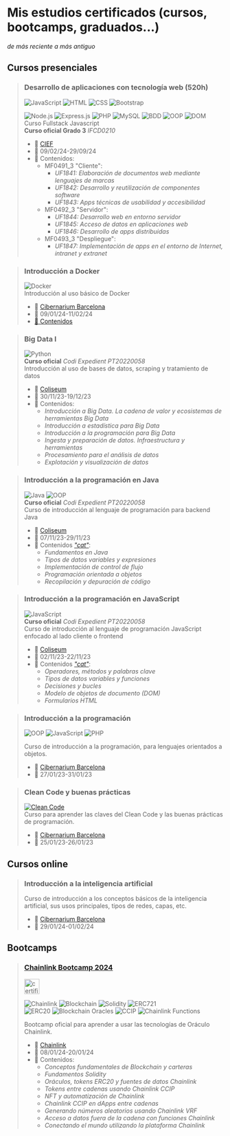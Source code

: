 # Mis estudios certificados (cursos, bootcamps, graduados...)
*de más reciente a más antiguo*

## Cursos presenciales

> ### Desarrollo de aplicaciones con tecnología web (520h)  
> ![JavaScript](https://img.shields.io/badge/-JavaScript-F7DF1E?style=for-the-badge&logo=javascript&logoColor=black) ![HTML](https://img.shields.io/badge/-HTML-E34F26?style=for-the-badge&logo=html5&logoColor=white) ![CSS](https://img.shields.io/badge/-CSS-1572B6?style=for-the-badge&logo=css3&logoColor=white) ![Bootstrap](https://img.shields.io/badge/-Bootstrap-7952B3?style=for-the-badge&logo=bootstrap&logoColor=white) 
> 
> ![Node.js](https://img.shields.io/badge/-Node.js-339933?style=for-the-badge&logo=node.js&logoColor=white) ![Express.js](https://img.shields.io/badge/-Express.js-000000?style=for-the-badge&logo=express&logoColor=white) ![PHP](https://img.shields.io/badge/-PHP-777BB4?style=for-the-badge&logo=php&logoColor=white) ![MySQL](https://img.shields.io/badge/-MySQL-4479A1?style=for-the-badge&logo=mysql&logoColor=white) ![BDD](https://img.shields.io/badge/-BDD-222222?style=for-the-badge) ![OOP](https://img.shields.io/badge/-OOP-FFA500?style=for-the-badge) ![DOM](https://img.shields.io/badge/-DOM-009933?style=for-the-badge)  
> Curso Fullstack Javascript  
> **Curso oficial Grado 3** *IFCD0210*  
> - 🏫 [CIEF](https://www.grupcief.com/)  
> - 📆 09/02/24-29/09/24  
> - 📃 Contenidos:  
>   - MF0491_3 "Cliente":  
>     - *UF1841: Elaboración de documentos web mediante lenguajes de marcas*  
>     - *UF1842: Desarrollo y reutilización de componentes software*  
>     - *UF1843: Apps técnicas de usabilidad y accesibilidad*  
>   - MF0492_3 "Servidor":  
>     - *UF1844: Desarrollo web en entorno servidor*  
>     - *UF1845: Acceso de datos en aplicaciones web*  
>     - *UF1846: Desarrollo de apps distribuidas*  
>   - MF0493_3 "Despliegue":  
>     - *UF1847: Implementación de apps en el entorno de Internet, intranet y extranet*  

> ### Introducción a Docker  
> ![Docker](https://img.shields.io/badge/-Docker-2496ED?style=for-the-badge&logo=docker&logoColor=white)  
> Introducción al uso básico de Docker  
> - 🏫 [Cibernarium Barcelona](https://cibernarium.barcelonactiva.cat/)  
> - 📆 09/01/24-11/02/24  
> - [📃 Contenidos](https://github.com/carlesalonso/CursDocker/)  

> ### Big Data I  
> ![Python](https://img.shields.io/badge/-Python-3776AB?style=for-the-badge&logo=python&logoColor=white)  
> **Curso oficial** *Codi Expedient PT20220058*  
> Introducción al uso de bases de datos, scraping y tratamiento de datos  
> - 🏫 [Coliseum](https://www.centrocoliseum.com/)  
> - 📆 30/11/23-19/12/23  
> - 📃 Contenidos:  
>   - *Introducción a Big Data. La cadena de valor y ecosistemas de herramientas Big Data*  
>   - *Introducción a estadística para Big Data*  
>   - *Introducción a la programación para Big Data*  
>   - *Ingesta y preparación de datos. Infraestructura y herramientas*  
>   - *Procesamiento para el análisis de datos*  
>   - *Explotación y visualización de datos*  

> ### Introducción a la programación en Java  
> ![Java](https://img.shields.io/badge/-Java-007396?style=for-the-badge&logo=java&logoColor=white) ![OOP](https://img.shields.io/badge/-OOP-FFA500?style=for-the-badge)  
> **Curso oficial** *Codi Expedient PT20220058*  
> Curso de introducción al lenguaje de programación para backend Java  
> - 🏫 [Coliseum](https://www.centrocoliseum.com/)  
> - 📆 07/11/23-29/11/23  
> - 📃 Contenidos [*"cat"*](https://conforcat.gencat.cat/web/.content/Recursos/pdfs/cataleg_22_gaps/FC01_IFCT171_2022_ITS-Java-Introduccio-a-la-programacio-en-Java.pdf):  
>   - *Fundamentos en Java*  
>   - *Tipos de datos variables y expresiones*  
>   - *Implementación de control de flujo*  
>   - *Programación orientada a objetos*  
>   - *Recopilación y depuración de código*  

> ### Introducción a la programación en JavaScript  
> ![JavaScript](https://img.shields.io/badge/-JavaScript-F7DF1E?style=for-the-badge&logo=javascript&logoColor=black)  
> **Curso oficial** *Codi Expedient PT20220058*  
> Curso de introducción al lenguaje de programación JavaScript enfocado al lado cliente o frontend  
> - 🏫 [Coliseum](https://www.centrocoliseum.com/)  
> - 📆 02/11/23-22/11/23  
> - 📃 Contenidos [*"cat"*](https://conforcat.gencat.cat/web/.content/Recursos/pdfs/cataleg_22_gaps/FC01_IFCT179_2022_ITS-JavaScript-Introduccio-a-la-programacio-en-JavaScript.pdf):  
>   - *Operadores, métodos y palabras clave*  
>   - *Tipos de datos variables y funciones*  
>   - *Decisiones y bucles*  
>   - *Modelo de objetos de documento (DOM)*  
>   - *Formularios HTML*  

> ### Introducción a la programación
> ![OOP](https://img.shields.io/badge/-OOP-FFA500?style=for-the-badge) ![JavaScript](https://img.shields.io/badge/-JavaScript-F7DF1E?style=for-the-badge&logo=javascript&logoColor=black) ![PHP](https://img.shields.io/badge/-PHP-777BB4?style=for-the-badge&logo=php&logoColor=white)
> 
> Curso de introducción a la programación, para lenguajes orientados a objetos.  
> - 🏫 [Cibernarium Barcelona](https://cibernarium.barcelonactiva.cat/)  
> - 📆 27/01/23-31/01/23  

> ### Clean Code y buenas prácticas  
> [![Clean Code](https://img.shields.io/badge/-Clean%20Code-008000?style=for-the-badge)](#)  
> Curso para aprender las claves del Clean Code y las buenas prácticas de programación.  
> - 🏫 [Cibernarium Barcelona](https://cibernarium.barcelonactiva.cat/)  
> - 📆 25/01/23-26/01/23  

## Cursos online

> ### Introducción a la inteligencia artificial  
> Curso de introducción a los conceptos básicos de la inteligencia artificial, sus usos principales, tipos de redes, capas, etc.  
> - 🏫 [Cibernarium Barcelona](https://cibernarium.barcelonactiva.cat/)  
> - 📆 29/01/24-01/02/24  

## Bootcamps

> ### [Chainlink Bootcamp 2024](https://collectors.poap.xyz/token/7063140)  
>
> <img alt="certificate chainlink bootcamp 2024" src="https://assets.poap.xyz/232a27ca-cc01-44a0-9729-108ed05765e1.png" width="35px" />  
>
> ![Chainlink](https://img.shields.io/badge/-Chainlink-2C3A42?style=for-the-badge&logo=chainlink&logoColor=white) ![Blockchain](https://img.shields.io/badge/-Blockchain-121D33?style=for-the-badge&logo=blockchain.com&logoColor=white) ![Solidity](https://img.shields.io/badge/-Solidity-363636?style=for-the-badge&logo=solidity&logoColor=white)  ![ERC721](https://img.shields.io/badge/-ERC721-363636?style=for-the-badge)  
> ![ERC20](https://img.shields.io/badge/-ERC20-363636?style=for-the-badge)  ![Blockchain Oracles](https://img.shields.io/badge/-Oracles-121D33?style=for-the-badge&logo=blockchain.com) ![CCIP](https://img.shields.io/badge/-CCIP-2C3A42?style=for-the-badge&logo=chainlink&logoColor=white)  ![Chainlink Functions](https://img.shields.io/badge/-Chainlink%20Functions-2C3A42?style=for-the-badge&logo=chainlink&logoColor=white)
>
> Bootcamp oficial para aprender a usar las tecnologías de Oráculo Chainlink.  
> - 🏫 [Chainlink](https://coinmarketcap.com/currencies/chainlink/)  
> - 📆 08/01/24-20/01/24  
> - 📃 Contenidos:  
>   - *Conceptos fundamentales de Blockchain y carteras*  
>   - *Fundamentos Solidity*  
>   - *Oráculos, tokens ERC20 y fuentes de datos Chainlink*  
>   - *Tokens entre cadenas usando Chainlink CCIP*  
>   - *NFT y automatización de Chainlink*  
>   - *Chainlink CCIP en dApps entre cadenas*  
>   - *Generando números aleatorios usando Chainlink VRF*  
>   - *Acceso a datos fuera de la cadena con funciones Chainlink*  
>   - *Conectando el mundo utilizando la plataforma Chainlink*  

